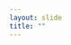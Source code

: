 ```yaml
---
layout: slide
title: ""
---
```


<section data-background-image="assets/images/Slide27.png" data-background-size="70%" data-background-position="center"></section>
